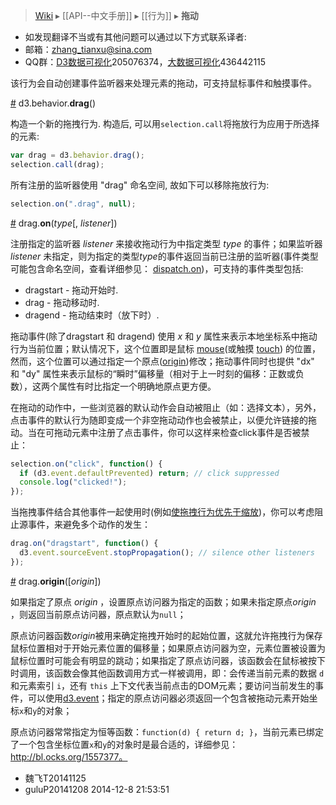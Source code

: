 > [Wiki](Home) ▸ [[API--中文手册]] ▸ [[行为]] ▸ **拖动**

* 如发现翻译不当或有其他问题可以通过以下方式联系译者:
* 邮箱：zhang_tianxu@sina.com
* QQ群：[D3数据可视化](http://jq.qq.com/?_wv=1027&k=ZGcqYF)205076374，[大数据可视化](http://jq.qq.com/?_wv=1027&k=S8wGMe)436442115

该行为会自动创建事件监听器来处理元素的拖动，可支持鼠标事件和触摸事件。

<a name="drag" href="Drag-Behavior#drag">#</a> d3.behavior.<b>drag</b>()

构造一个新的拖拽行为. 构造后, 可以用`selection.call`将拖放行为应用于所选择的元素:

```js
var drag = d3.behavior.drag();
selection.call(drag);
```

所有注册的监听器使用 "drag" 命名空间, 故如下可以移除拖放行为:

```js
selection.on(".drag", null);
```

<a name="on" href="Drag-Behavior#on">#</a> drag.<b>on</b>(<i>type</i>[, <i>listener</i>])

注册指定的监听器 *listener* 来接收拖动行为中指定类型 *type* 的事件；如果监听器 *listener* 未指定，则为指定的类型*type*的事件返回当前已注册的监听器(事件类型可能包含命名空间，查看详细参见： [dispatch.on](内部#dispatch_on))，可支持的事件类型包括:

* dragstart - 拖动开始时.
* drag - 拖动移动时.
* dragend - 拖动结束时（放下时）.

拖动事件(除了dragstart 和 dragend) 使用 *x* 和 *y* 属性来表示本地坐标系中拖动行为当前位置；默认情况下，这个位置即是鼠标 [mouse](Selections#d3_mouse)(或触摸 [touch](Selections#d3_touches)) 的位置，然而，这个位置可以通过指定一个原点([origin](#origin))修改；拖动事件同时也提供 "dx" 和 "dy" 属性来表示鼠标的“瞬时”偏移量（相对于上一时刻的偏移：正数或负数），这两个属性有时比指定一个明确地原点更方便。

在拖动的动作中，一些浏览器的默认动作会自动被阻止（如：选择文本），另外，点击事件的默认行为随即变成一个非空拖动动作也会被禁止，以便允许链接的拖动。当在可拖动元素中注册了点击事件，你可以这样来检查click事件是否被禁止：

```js
selection.on("click", function() {
  if (d3.event.defaultPrevented) return; // click suppressed
  console.log("clicked!");
});
```

当拖拽事件结合其他事件一起使用时(例如[使拖拽行为优先于缩放](http://bl.ocks.org/mbostock/6123708))，你可以考虑阻止源事件，来避免多个动作的发生：

```js
drag.on("dragstart", function() {
  d3.event.sourceEvent.stopPropagation(); // silence other listeners
});
```

<a name="origin" href="Drag-Behavior#origin">#</a> drag.<b>origin</b>([<i>origin</i>])

如果指定了原点 *origin* ，设置原点访问器为指定的函数；如果未指定原点*origin* ，则返回当前原点访问器，原点默认为`null`；

原点访问器函数*origin*被用来确定拖拽开始时的起始位置，这就允许拖拽行为保存鼠标位置相对于开始元素位置的偏移量；如果原点访问器为空，元素位置被设置为鼠标位置时可能会有明显的跳动；如果指定了原点访问器，该函数会在鼠标被按下时调用，该函数会像其他函数调用方式一样被调用，即：会传递当前元素的数据 `d` 和元素索引 `i`，还有 `this` 上下文代表当前点击的DOM元素；要访问当前发生的事件，可以使用[d3.event](选择器#d3_event)；指定的原点访问器必须返回一个包含被拖动元素开始坐标`x`和`y`的对象；

原点访问器常常指定为恒等函数：`function(d) { return d; }`，当前元素已绑定了一个包含坐标位置`x`和`y`的对象时是最合适的，详细参见： http://bl.ocks.org/1557377。

* 魏飞T20141125
* guluP20141208 2014-12-8 21:53:51


